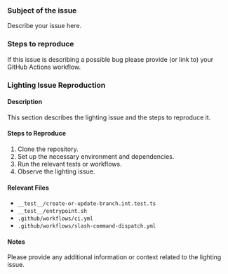 ### Subject of the issue

Describe your issue here.

### Steps to reproduce

If this issue is describing a possible bug please provide (or link to) your GitHub Actions workflow.

### Lighting Issue Reproduction

#### Description

This section describes the lighting issue and the steps to reproduce it.

#### Steps to Reproduce

1. Clone the repository.
2. Set up the necessary environment and dependencies.
3. Run the relevant tests or workflows.
4. Observe the lighting issue.

#### Relevant Files

- `__test__/create-or-update-branch.int.test.ts`
- `__test__/entrypoint.sh`
- `.github/workflows/ci.yml`
- `.github/workflows/slash-command-dispatch.yml`

#### Notes

Please provide any additional information or context related to the lighting issue.
